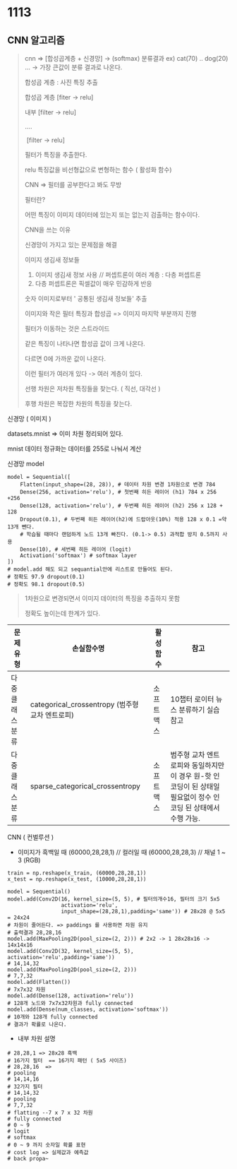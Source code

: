 # 1113

## CNN 알고리즘

> cnn => [합성곱계층 + 신경망] ->  (softmax) 분류결과 ex) cat(70) .. dog(20) ... -> 가장 큰값이 분류 결과로 나온다.
>
> 합성곱 계층 : 사진 특징 추출
>
> 합성곱 계층 [fiter -> relu]
>
> 내부			 [filter -> relu]
>
> .... 
>
> ​					 [filter -> relu]
>
> 필터가 특징을 추출한다.
>
> relu 특징값을 비선형값으로 변형하는 함수 ( 활성화 함수) 
>
> CNN => 필터를 공부한다고 봐도 무방
>
> 필터란?
>
> 어떤 특징이 이미지 데이터에 있는지 또는 없는지 검출하는 함수이다.
>
>
> CNN을 쓰는 이유
>
> 신경망이 가지고 있는 문제점을 해결
>
> 이미지 생김새 정보들
>
> 1.  이미지 생김새 정보 사용 // 퍼셉트론이 여러 계층 : 다층 퍼셉트론
> 2. 다층 퍼셉트론은 픽셀값이 매우 민감하게 반응
>
> 숫자 이미지로부터 ' 공통된 생김새 정보들' 추출
>
>
> 이미지와 작은 필터 특징과 합성곱 => 이미지 마지막 부분까지 진행
>
> 필터가 이동하는 것은 스트라이드
>
> 같은 특징이 나타나면 합성곱 값이 크게 나온다.
>
> 다르면 0에 가까운 값이 나온다.
>
> 
>
> 이런 필터가 여러개 있다 -> 여러 계층이 있다.
>
> 선행 차원은 저차원 특징들을 찾는다. ( 직선, 대각선 ) 
>
> 후행 차원은 복잡한 차원의 특징을 찾는다.



신경망 ( 이미지 )

datasets.mnist => 이미 차원 정리되어 있다.

mnist 데이터 정규화는 데이터를 255로 나눠서 계산

신경망 model

```
model = Sequential([
    Flatten(input_shape=(28, 28)), # 데이터 차원 변경 1차원으로 변경 784
    Dense(256, activation='relu'), # 첫번째 히든 레이어 (h1) 784 x 256 +256
    Dense(128, activation='relu'), # 두번째 히든 레이어 (h2) 256 x 128 + 128
    Dropout(0.1), # 두번째 히든 레이어(h2)에 드랍아웃(10%) 적용 128 x 0.1 =약 13개 뺀다.
    # 학습될 때마다 랜덤하게 노드 13개 빠진다. (0.1-> 0.5) 과적합 방지 0.5까지 사용
    Dense(10), # 세번째 히든 레이어 (logit)
    Activation('softmax') # softmax layer
])
# model.add 해도 되고 sequantial안에 리스트로 만들어도 된다. 
# 정확도 97.9 dropout(0.1) 
# 정확도 98.1 dropout(0.5)
```

> 1차원으로 변경되면서 이미지 데이터의 특징을 추출하지 못함
>
> 정확도 높이는데 한계가 있다.



| 문제 유형        | 손실함수명                                      | 활성함수   | 참고                                                         |
| ---------------- | ----------------------------------------------- | ---------- | ------------------------------------------------------------ |
| 다중 클래스 분류 | categorical_crossentropy (범주형 교차 엔트로피) | 소프트맥스 | 10챕터 로이터 뉴스 분류하기 실습 참고                        |
| 다중 클래스 분류 | sparse_categorical_crossentropy                 | 소프트맥스 | 범주형 교차 엔트로피와 동일하지만 이 경우 원-핫 인코딩이 된 상태일 필요없이 정수 인코딩 된 상태에서 수행 가능. |





CNN ( 컨벌루션 )



- 이미지가 흑백일 때 (60000,28,28,1) // 컬러일 때 (60000,28,28,3) // 채널 1 ~ 3 (RGB)

```
train = np.reshape(x_train, (60000,28,28,1))
x_test = np.reshape(x_test, (10000,28,28,1))
```





```
model = Sequential()
model.add(Conv2D(16, kernel_size=(5, 5), # 필터의개수16, 필터의 크기 5x5
                 activation='relu',
                 input_shape=(28,28,1),padding='same')) # 28x28 @ 5x5 = 24x24 
# 차원이 줄어든다. => paddings 를 사용하면 차원 유지
# 출력결과 28,28,16
model.add(MaxPooling2D(pool_size=(2, 2))) # 2x2 -> 1 28x28x16 -> 14x14x16
model.add(Conv2D(32, kernel_size=(5, 5), activation='relu',padding='same'))
# 14,14,32
model.add(MaxPooling2D(pool_size=(2, 2)))
# 7,7,32
model.add(Flatten())
# 7x7x32 차원
model.add(Dense(128, activation='relu'))
# 128개 노드와 7x7x32차원과 fully connected
model.add(Dense(num_classes, activation='softmax'))
# 10개와 128개 fully connected 
# 결과가 확률로 나온다.
```



- 내부 차원 설명

```
# 28,28,1 => 28x28 흑백
# 16가지 필터  == 16가지 패턴 ( 5x5 사이즈)
# 28,28,16  =>
# pooling  
# 14,14,16
# 32가지 필터
# 14,14,32
# pooling 
# 7,7,32
# flatting --7 x 7 x 32 차원
# fully connected 
# 0 ~ 9 
# logit
# softmax
# 0 ~ 9 까지 숫자일 확률 표현
# cost log => 실제값과 예측값 
# back propa~
```

